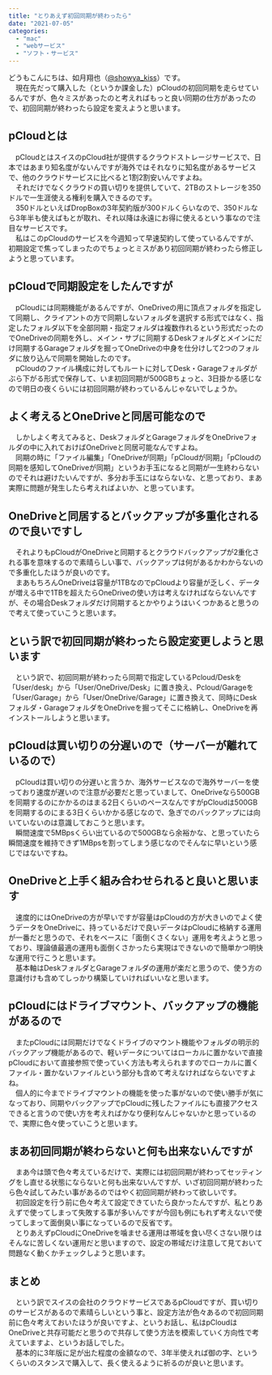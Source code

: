 ```yaml
---
title: "とりあえず初回同期が終わったら"
date: "2021-07-05"
categories: 
  - "mac"
  - "webサービス"
  - "ソフト・サービス"
---
```


どうもこんにちは、如月翔也（[@showya\_kiss](http://twitter.com/showya_kiss)）です。  
　現在先だって購入した（というか課金した）pCloudの初回同期を走らせているんですが、色々ミスがあったのと考えればもっと良い同期の仕方があったので、初回同期が終わったら設定を変えようと思います。  

## pCloudとは

　pCloudとはスイスのpCloud社が提供するクラウドストレージサービスで、日本ではあまり知名度がないんですが海外ではそれなりに知名度があるサービスで、他のクラウドサービスに比べると1割2割安いんですよね。  
　それだけでなくクラウドの買い切りを提供していて、2TBのストレージを350ドルで一生涯使える権利を購入できるのです。  
　350ドルといえばDropBoxの3年契約版が300ドルくらいなので、350ドルなら3年半も使えばもとが取れ、それ以降は永遠にお得に使えるという事なので注目なサービスです。  
　私はこのpCloudのサービスを今週知って早速契約して使っているんですが、初期設定で焦ってしまったのでちょっとミスがあり初回同期が終わったら修正しようと思っています。  

## pCloudで同期設定をしたんですが

　pCloudには同期機能があるんですが、OneDriveの用に頂点フォルダを指定して同期し、クライアントの方で同期しないフォルダを選択する形式ではなく、指定したフォルダ以下を全部同期・指定フォルダは複数作れるという形式だったのでOneDriveの同期を外し、メイン・サブに同期するDeskフォルダとメインにだけ同期するGarageフォルダを掘ってOneDriveの中身を仕分けして2つのフォルダに放り込んで同期を開始したのです。  
　pCloudのファイル構成に対してもルートに対してDesk・Garageフォルダがぶら下がる形式で保存して、いま初回同期が500GBちょっと、3日掛かる感じなので明日の夜くらいには初回同期が終わっているんじゃないでしょうか。  

## よく考えるとOneDriveと同居可能なので

　しかしよく考えてみると、DeskフォルダとGarageフォルダをOneDriveフォルダの中に入れておけばOneDriveと同居可能なんですよね。  
　同期の時に「ファイル編集」「OneDriveが同期」「pCloudが同期」「pCloudの同期を感知してOneDriveが同期」というお手玉になると同期が一生終わらないのでそれは避けたいんですが、多分お手玉にはならないな、と思っており、まあ実際に問題が発生したら考えればよいか、と思っています。  

## OneDriveと同居するとバックアップが多重化されるので良いですし

　それよりもpCloudがOneDriveと同期するとクラウドバックアップが2重化される事を意味するので素晴らしい事で、バックアップは何があるかわからないので多重化したほうが良いのです。  
　まあもちろんOneDriveは容量が1TBなのでpCloudより容量が乏しく、データが増える中で1TBを超えたらOneDriveの使い方は考えなければならないんですが、その場合Deskフォルダだけ同期するとかやりようはいくつかあると思うので考えて使っていこうと思います。  

## という訳で初回同期が終わったら設定変更しようと思います

　という訳で、初回同期が終わったら同期で指定しているPcloud/Deskを「User/desk」から「User/OneDrive/Desk」に置き換え、Pcloud/Garageを「User/Garage」から「User/OneDrive/Garage」に置き換えて、同時にDeskフォルダ・GarageフォルダをOneDriveを掘ってそこに格納し、OneDriveを再インストールしようと思います。  

## pCloudは買い切りの分遅いので（サーバーが離れているので）

　pCloudは買い切りの分遅いと言うか、海外サービスなので海外サーバーを使っており速度が遅いので注意が必要だと思っていまして、OneDriveなら500GBを同期するのにかかるのはまる2日くらいのペースなんですがpCloudは500GBを同期するのにまる3日くらいかかる感じなので、急ぎでのバックアップには向いていないのは意識しておこうと思います。  
　瞬間速度で5MBpsくらい出ているので500GBなら余裕かな、と思っていたら瞬間速度を維持できず1MBpsを割ってしまう感じなのでそんなに早いという感じではないですね。  

## OneDriveと上手く組み合わせられると良いと思います

　速度的にはOneDriveの方が早いですが容量はpCloudの方が大きいのでよく使うデータをOneDriveに、持っているだけで良いデータはpCloudに格納する運用が一番だと思うので、それをベースに「面倒くさくない」運用を考えようと思っており、理論値最適の運用も面倒くさかったら実現はできないので簡単かつ明快な運用で行こうと思います。  
　基本軸はDeskフォルダとGarageフォルダの運用が楽だと思うので、使う方の意識付けも含めてしっかり構築していければいいなと思います。  

## pCloudにはドライブマウント、バックアップの機能があるので

　またpCloudには同期だけでなくドライブのマウント機能やフォルダの明示的バックアップ機能があるので、軽いデータについてはローカルに置かないで直接pCloudにおいて直接参照で使っていく方法も考えられますのでローカルに置くファイル・置かないファイルという部分も含めて考えなければならないですよね。  
　個人的に今までドライブマウントの機能を使った事がないので使い勝手が気になっており、同期やバックアップでpCloudに残したファイルにも直接アクセスできると言うので使い方を考えればかなり便利なんじゃないかと思っているので、実際に色々使っていこうと思います。  

## まあ初回同期が終わらないと何も出来ないんですが

　まあ今は頭で色々考えているだけで、実際には初回同期が終わってセッティングをし直せる状態にならないと何も出来ないんですが、いざ初回同期が終わったら色々試してみたい事があるのではやく初回同期が終わって欲しいです。  
　初回設定を行う前に色々考えて設定できていたら良かったんですが、私とりあえずで使ってしまって失敗する事が多いんですが今回も例にもれず考えないで使ってしまって面倒臭い事になっているので反省です。  
　とりあえずpCloudにOneDriveを噛ませる運用は帯域を食い尽くさない限りはそんなに苦しくない運用だと思いますので、設定の帯域だけ注意して見ておいて問題なく動くかチェックしようと思います。  

## まとめ

　という訳でスイスの会社のクラウドサービスであるpCloudですが、買い切りのサービスがあるので素晴らしいという事と、設定方法が色々あるので初回同期前に色々考えておいたほうが良いですよ、というお話し、私はpCloudはOneDriveと共存可能だと思うので共存して使う方法を模索していく方向性で考えていますよ、というお話しでした。  
　基本的に3年版に足が出た程度の金額なので、3年半使えれば御の字、というくらいのスタンスで購入して、長く使えるように祈るのが良いと思います。
